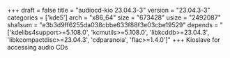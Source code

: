 +++
draft = false
title = "audiocd-kio 23.04.3-3"
version = "23.04.3-3"
categories = ['kde5']
arch = "x86_64"
size = "673428"
usize = "2492087"
sha1sum = "e3b3d9ff6255da038cbbe633f88f3e03cbe19529"
depends = "['kdelibs4support>=5.108.0', 'kcmutils>=5.108.0', 'libkcddb>=23.04.3', 'libkcompactdisc>=23.04.3', 'cdparanoia', 'flac>=1.4.0']"
+++
Kioslave for accessing audio CDs